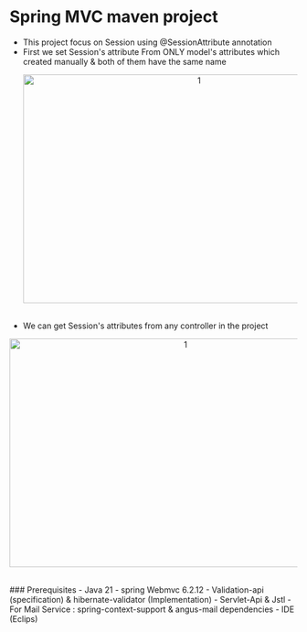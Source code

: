 # Spring MVC maven project
- This project focus on Session using @SessionAttribute annotation
- First we set Session's attribute From ONLY model's attributes which created manually & both of them have the same name
  <p align="center">
   <img width="600" height="400" alt="1" src="https://github.com/user-attachments/assets/68e25d5f-fbe3-4631-9af2-18088648f929" />
  </p>
  <br>
- We can get Session's attributes from any controller in the project
<p align="center">
<img width="600" height="400" alt="1" src="https://github.com/user-attachments/assets/4a5807a1-6a96-4fdb-af8b-b8e9610d7713" />
</p><br>
  ### Prerequisites
- Java 21
- spring Webmvc 6.2.12
- Validation-api (specification) & hibernate-validator (Implementation)
- Servlet-Api & Jstl
- For Mail Service : spring-context-support & angus-mail dependencies
- IDE (Eclips)
